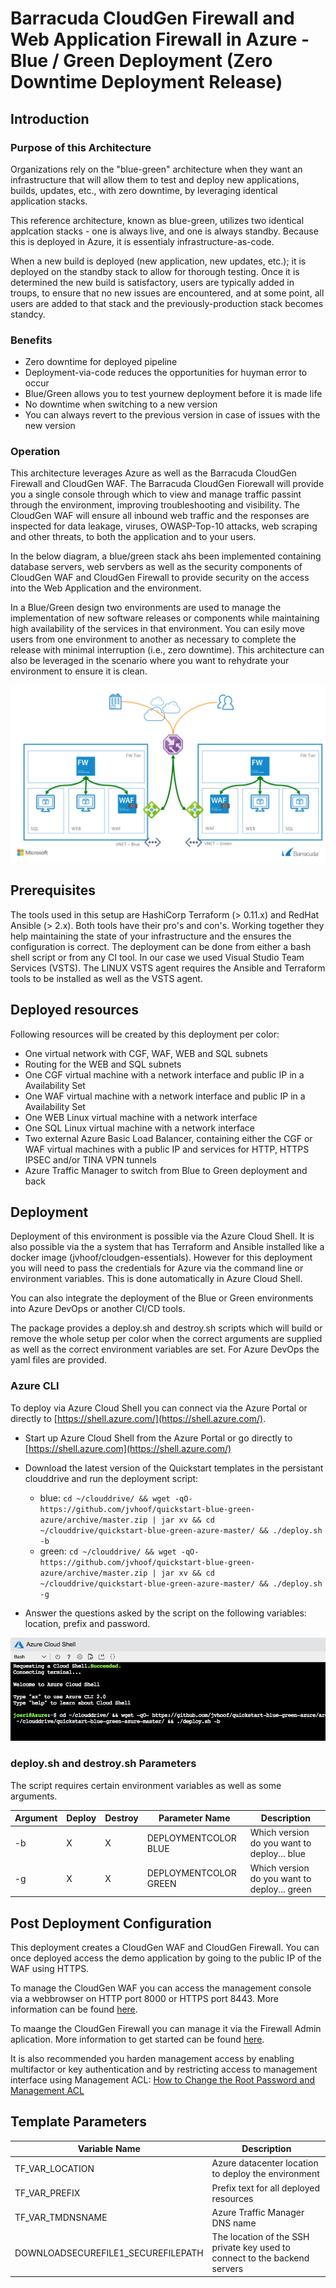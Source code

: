 # Barracuda CloudGen Firewall and Web Application Firewall in Azure - Blue / Green Deployment (Zero Downtime Deployment Release)

## Introduction

### Purpose of this Architecture
Organizations rely on the "blue-green" architecture when they want an infrastructure that will allow them to test and deploy new applications, builds, updates, etc., with zero downtime, by leveraging identical application stacks.  

This reference architecture, known as blue-green, utilizes two identical applcation stacks - one is always live, and one is always standby.  Because this is deployed in Azure, it is essentialy infrastructure-as-code.

When a new build is deployed (new application, new updates, etc.); it is deployed on the standby stack to allow for thorough testing.  Once it is determined the new build is satisfactory, users are typically added in troups, to ensure that no new issues are encountered, and at some point, all users are added to that stack and the previously-production stack becomes standcy.

### Benefits

- Zero downtime for deployed pipeline
- Deployment-via-code reduces the opportunities for huyman error to occur
- Blue/Green allows you to test yournew deployment before it is made life
- No downtime when switching to a new version
- You can always revert to the previous version in case of issues with the new version

### Operation

This architecture leverages Azure as well as the Barracuda CloudGen Firewall and CloudGen WAF. The Barracuda CloudGen Fiorewall will provide you a single console through which to view and manage traffic passint through the environment, improving troubleshooting and visibility.  The CloudGen WAF will ensure all inbound web traffic and the responses are inspected for data leakage, viruses, OWASP-Top-10 attacks, web scraping and other threats, to both the application and to your users.

In the below diagram, a blue/green stack ahs been implemented containing database servers, web servbers as well as the security components of CloudGen WAF and CloudGen Firewall to provide security on the access into the Web Application and the environment.

In a Blue/Green design two environments are used to manage the implementation of new software releases or components while maintaining high availability of the services in that environment.  You can esily move users from one environment to another as necessary to complete the release with minimal interruption (i.e., zero downtime).  This architecture can also be leveraged in the scenario where you want to rehydrate your environment to ensure it is clean.

![CGF Azure Network Architecture](images/cudalab-blue-green.png)

## Prerequisites
The tools used in this setup are HashiCorp Terraform (> 0.11.x) and RedHat Ansible (> 2.x). Both tools have their pro's and con's. Working together they help maintaining the state of your infrastructure and the ensures the configuration is correct. The deployment can be done from either a bash shell script or from any CI tool. In our case we used Visual Studio Team Services (VSTS). The LINUX VSTS agent requires the Ansible and Terraform tools to be installed as well as the VSTS agent.

## Deployed resources
Following resources will be created by this deployment per color:
- One virtual network with CGF, WAF, WEB and SQL subnets
- Routing for the WEB and SQL subnets
- One CGF virtual machine with a network interface and public IP in a Availability Set
- One WAF virtual machine with a network interface and public IP in a Availability Set
- One WEB Linux virtual machine with a network interface
- One SQL Linux virtual machine with a network interface
- Two external Azure Basic Load Balancer, containing either the CGF or WAF virtual machines with a public IP and services for HTTP, HTTPS IPSEC and/or TINA VPN tunnels
- Azure Traffic Manager to switch from Blue to Green deployment and back

## Deployment

Deployment of this environment is possible via the Azure Cloud Shell. It is also possible via the a system that has Terraform and Ansible installed like a docker image (jvhoof/cloudgen-essentials). However for this deployment you will need to pass the credentials for Azure via the command line or environment variables. This is done automatically in Azure Cloud Shell. 

You can also integrate the deployment of the Blue or Green environments into Azure DevOps or another CI/CD tools. 

The package provides a deploy.sh and destroy.sh scripts which will build or remove the whole setup per color when the correct arguments are supplied as well as the correct environment variables are set. For Azure DevOps the yaml files are provided.

### Azure CLI

To deploy via Azure Cloud Shell you can connect via the Azure Portal or directly to [https://shell.azure.com/](https://shell.azure.com/). 

- Start up Azure Cloud Shell from the Azure Portal or go directly to [https://shell.azure.com](https://shell.azure.com/)
- Download the latest version of the Quickstart templates in the persistant clouddrive and run the deployment script:

    - blue: `cd ~/clouddrive/ && wget -qO- https://github.com/jvhoof/quickstart-blue-green-azure/archive/master.zip | jar xv && cd ~/clouddrive/quickstart-blue-green-azure-master/ && ./deploy.sh -b`
    - green: `cd ~/clouddrive/ && wget -qO- https://github.com/jvhoof/quickstart-blue-green-azure/archive/master.zip | jar xv && cd ~/clouddrive/quickstart-blue-green-azure-master/ && ./deploy.sh -g`

- Answer the questions asked by the script on the following variables: location, prefix and password.

![Azure Cloud Shell Bash Edition](images/azurecloudshell1.png)

### deploy.sh and destroy.sh Parameters
The script requires certain environment variables as well as some arguments. 

| Argument | Deploy | Destroy | Parameter Name | Description
|---|---|---|---|---
-b | X | X | DEPLOYMENTCOLOR BLUE | Which version do you want to deploy... blue
-g | X | X | DEPLOYMENTCOLOR GREEN | Which version do you want to deploy... green

## Post Deployment Configuration

This deployment creates a CloudGen WAF and CloudGen Firewall. You can once deployed access the demo application by going to the public IP of the WAF using HTTPS.

To manage the CloudGen WAF you can access the management console via a webbrowser on HTTP port 8000 or HTTPS port 8443. More information can be found [here](https://campus.barracuda.com/product/webapplicationfirewall/doc/4259901/getting-started/).

To maange the CloudGen Firewall you can manage it via the Firewall Admin aplication. More information to get started can be found [here](https://campus.barracuda.com/product/cloudgenfirewall/doc/73718955/getting-started/).

It is also recommended you harden management access by enabling multifactor or key authentication and by restricting access to management interface using Management ACL: [How to Change the Root Password and Management ACL](https://campus.barracuda.com/product/nextgenfirewallf/article/NGF71/ChangeRootPWandMgmtACL/)

## Template Parameters

| Variable Name | Description
|---|---
TF_VAR_LOCATION | Azure datacenter location to deploy the environment
TF_VAR_PREFIX | Prefix text for all deployed resources
TF_VAR_TMDNSNAME | Azure Traffic Manager DNS name
DOWNLOADSECUREFILE1_SECUREFILEPATH | The location of the SSH private key used to connect to the backend servers




